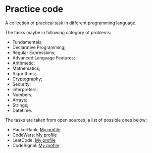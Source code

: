 # Practice code

A collection of practical task in different programming language.

The tasks maybe in following category of problems:

* Fundamentals;
* Declarative Programming;
* Regular Expressions;
* Advanced Language Features;
* Arithmetic;
* Mathematics;
* Algorithms;
* Cryptography;
* Security;
* Interpreters;
* Numbers;
* Arrays;
* Strings;
* Datetime.

The tasks are taken from open sources, a list of possible ones below:

* HackerRank: [My profile](https://www.hackerrank.com/zilich08 "HackerRank profile")
* CodeWars: [My profile](https://www.codewars.com/users/kovalevcon "CodeWars profile")
* LeetCode: [My profile](https://leetcode.com/kovalevcon/ "LeetCode profile")
* CodeSignal: [My profile](https://app.codesignal.com/profile/kovalevcon/overview "CodeSignal profile")